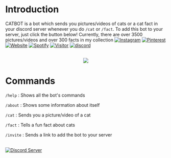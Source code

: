 # Introduction

CATBOT is a bot which sends you pictures/videos of cats or a cat fact in your discord server whenever you do `/cat` or `/fact`. To add this bot to your server, just click the button below! Currently, there are over 3500 pictures/videos and over 300 facts in my collection
[![Instagram](https://img.shields.io/badge/-@Lightsout-purple?style=flat-square&labelColor=gray&logo=instagram&logoColor=white&link=https://instagram.com/anas.ike/)](https://instagram.com/anas.ike)
[![Pinterest](https://img.shields.io/badge/-@Lightsout-red?style=flat-square&labelColor=gray&logo=pinterest&logoColor=white&link=https://id.pinterest.com//)](https://id.pinterest.com/)
[![Website](https://img.shields.io/badge/Website-Visit%20Now-blue?style=flat&logo=About.me&logoColor=white)](https://lightsout.in)
[![Spotify](https://img.shields.io/badge/-Lightsout-green?style=flat-square&labelColor=gray&logo=spotify&logoColor=white&link=https://open.spotify.com/user/82kz1tfqi84c9fib7b9kfc15h)](https://open.spotify.com/user/82kz1tfqi84c9fib7b9kfc15h/)
[![Visitor](https://visitor-badge.laobi.icu/badge?page_id=anas-ike.anas-ike&)](https://visitor-badge.laobi.icu/badge?page_id=anas-ike.anas-ike&)
[![discord](https://img.shields.io/badge/Join_Discord-5865F2.svg?&style=flat-square&logo=discord&logoColor=white&link=https://discord.gg/AaZasMN3yG)](https://discord.gg/AaZasMN3yG)

<br>

<div align=center>
    <a href="https://discord.com/api/oauth2/authorize?client_id=1076205165587222618&permissions=2147600384&scope=applications.commands%20bot">
        <img src="https://shields.io/badge/invite_the-discord_bot-7289DA?logo=discord&style=for-the-badge">
    </a>
</div>

# Commands

`/help` : Shows all the bot's commands

`/about` : Shows some information about itself

`/cat` : Sends you a picture/video of a cat

`/fact` : Tells a fun fact about cats

`/invite` : Sends a link to add the bot to your server

<br>

<a href="https://discord.com/invite/PqVQgXTweC">
  <img src="https://invidget.switchblade.xyz/PqVQgXTweC" alt="Discord Server">
</a>

